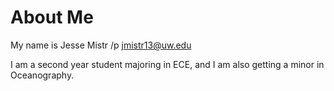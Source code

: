 # About Me
My name is Jesse Mistr
/p jmistr13@uw.edu

I am a second year student majoring in ECE,
and I am also getting a minor in Oceanography.
